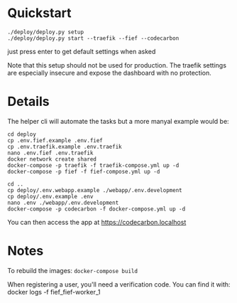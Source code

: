 
# Quickstart
```
./deploy/deploy.py setup
./deploy/deploy.py start --traefik --fief --codecarbon
```
just press enter to get default settings when asked

Note that this setup should not be used for production.
The traefik settings are especially insecure and expose the dashboard with no protection.

# Details
The helper cli will automate the tasks but a more manyal example would be:
```
cd deploy
cp .env.fief.example .env.fief
cp .env.traefik.example .env.traefik
nano .env.fief .env.traefik
docker network create shared
docker-compose -p traefik -f traefik-compose.yml up -d
docker-compose -p fief -f fief-compose.yml up -d

cd ..
cp deploy/.env.webapp.example ./webapp/.env.development
cp deploy/.env.example .env
nano .env ./webapp/.env.development
docker-compose -p codecarbon -f docker-compose.yml up -d
```

You can then access the app at https://codecarbon.localhost


# Notes
To rebuild the images: 
`docker-compose build`


When registering a user, you'll need a verification code.
You can find it with:
docker logs -f fief_fief-worker_1